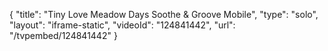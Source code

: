 {
    "title": "Tiny Love Meadow Days Soothe & Groove Mobile",
    "type": "solo",
    "layout": "iframe-static",
    "videoId": "124841442",
    "url": "\/tvpembed\/124841442"
}